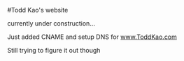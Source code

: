 #Todd Kao's website

currently under construction...

Just added CNAME and setup DNS for www.ToddKao.com

Still trying to figure it out though
